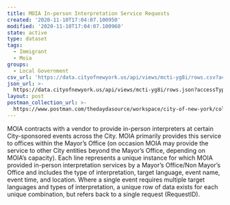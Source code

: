 ```yaml
---
title: MOIA In-person Interpretation Service Requests
created: '2020-11-10T17:04:07.100950'
modified: '2020-11-10T17:04:07.100960'
state: active
type: dataset
tags:
  - Immigrant
  - Moia
groups:
  - Local Government
csv_url: 'https://data.cityofnewyork.us/api/views/mcti-yg8i/rows.csv?accessType=DOWNLOAD'
json_url: >-
  https://data.cityofnewyork.us/api/views/mcti-yg8i/rows.json?accessType=DOWNLOAD
layout: post
postman_collection_url: >-
  https://www.postman.com/thedaydasource/workspace/city-of-new-york/collection/15909983-b4d5ecf4-a614-4a4d-843e-b2ffaa3d5ae9
---
```

MOIA contracts with a vendor to provide in-person interpreters at certain City-sponsored events across the City.  MOIA primarily provides this service to offices within the Mayor’s Office (on occasion MOIA may provide the service to other City entities beyond the Mayor’s Office, depending on MOIA’s capacity).   Each line represents a unique instance for which MOIA provided in-person interpretation services by a Mayor’s Office/Non Mayor’s Office and includes the type of interpretation, target language, event name, event time, and location. Where a single event requires multiple target languages and types of interpretation, a unique row of data exists for each unique combination, but refers back to a single request (RequestID).
